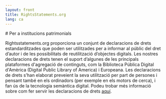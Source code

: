 ```yaml
---
layout: front
title: RightsStatements.org
lang: ca
---
```


<div class="box">
# Per a institucions patrimonials

Rightsstatements.org proporciona un conjunt de declaracions de drets estandarditzades que poden ser utilitzades per a informar al públic del dret d’autor i de les possibilitats de reutilització d’objectes digitals. Les nostres declaracions de drets tenen el suport d’algunes de les principals plataformes d'agregació de continguts, com la Biblioteca Pública Digital d'Amèrica (Digital Public Library of America) i Europeana. Les declaracions de drets s’han elaborat preveient la seva utilització per part de persones i pensant també en els ordinadors (per exemple en els motors de cerca), i fan ús de la tecnologia semàntica digital. Podeu trobar més informació sobre com fer servir les declaracions de drets [aquí]({{site.url}}/en/documentation#use-by-cultural-heritage-institutions).
</div>
